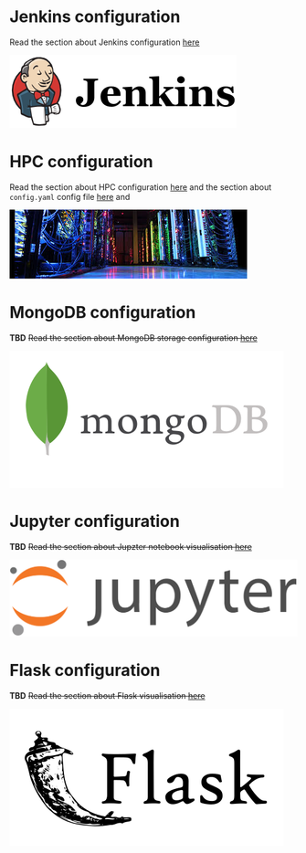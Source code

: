 # Jenkins configuration
Read the section about Jenkins configuration [here](jenkins-conf.md)

![jenkins](imgs/jenkins-logo.png)

# HPC configuration
Read the section about HPC configuration [here](hpc-conf.md) and 
the section about `config.yaml` config file [here](config.yaml.md) and 

![hpc](imgs/hpc-logo.jpg)

# MongoDB configuration
**TBD** ~~Read the section about MongoDB storage configuration [here](mongodb-conf.md)~~

![mongodb](imgs/mongodb-logo.png)

# Jupyter configuration
**TBD** ~~Read the section about Jupzter notebook visualisation [here](jupyter-conf.md)~~

![jupyter](imgs/jupyter-logo.png)

# Flask configuration
**TBD** ~~Read the section about Flask visualisation [here](flask-conf.md)~~

![flask](imgs/flask-logo.png)
